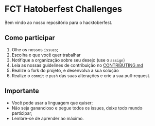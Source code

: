 # FCT Hatoberfest Challenges

Bem vindo ao nosso repositório para o hacktoberfest.

## Como participar

1. Olhe os nossos `issues`;
2. Escolha o que você quer trabalhar
3. Notifique a organização sobre seu desejo (use o `assign`)
4. Leia as nossas guidelines de contribuição no [CONTRIBUTING.md](CONTRIBUTING.md)
5. Realize o fork do projeto, e desenvolva a sua solução
6. Realize o `commit` e `push` das suas alterações e crie a sua pull-request.

## Importante

- Você pode usar a linguagem que quiser;
- Não seja ganancioso e pegue todos os issues, deixe todo mundo participar;
- Lembre-se de aprender ao máximo.
